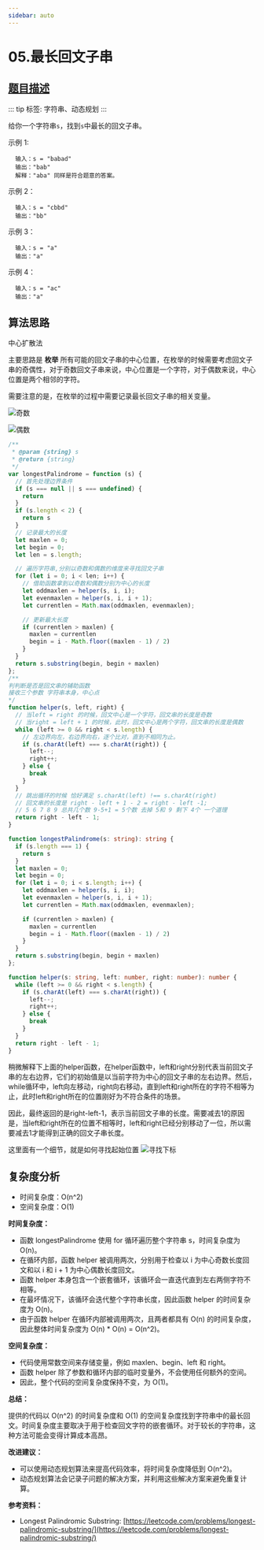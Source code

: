 ```yaml
---
sidebar: auto
---
```


# 05.最长回文子串

## [题目描述](https://leetcode-cn.com/problems/longest-palindromic-substring/)

::: tip
标签: 字符串、动态规划
:::

给你一个字符串`s`，找到`s`中最长的回文子串。

示例 1:
```
  输入：s = "babad"
  输出："bab"
  解释："aba" 同样是符合题意的答案。
```

示例 2：
```
  输入：s = "cbbd"
  输出："bb"
```

示例 3：
```
  输入：s = "a"
  输出："a"
```

示例 4：
```
  输入：s = "ac"
  输出："a"
```

## 算法思路

中心扩散法

主要思路是 **枚举** 所有可能的回文子串的中心位置，在枚举的时候需要考虑回文子串的奇偶性，对于奇数回文子串来说，中心位置是一个字符，对于偶数来说，中心位置是两个相邻的字符。

需要注意的是，在枚举的过程中需要记录最长回文子串的相关变量。

![奇数](./../../images/leetcode/05/01.png)

![偶数](./../../images/leetcode/05/02.png)

```js
/**
 * @param {string} s
 * @return {string}
 */
var longestPalindrome = function (s) {
  // 首先处理边界条件
  if (s === null || s === undefined) {
    return
  }
  if (s.length < 2) {
    return s
  }
  // 记录最大的长度
  let maxlen = 0;
  let begin = 0;
  let len = s.length;

  // 遍历字符串,分别以奇数和偶数的维度来寻找回文子串
  for (let i = 0; i < len; i++) {
    // 借助函数拿到以奇数和偶数分别为中心的长度
    let oddmaxlen = helper(s, i, i);
    let evenmaxlen = helper(s, i, i + 1);
    let currentlen = Math.max(oddmaxlen, evenmaxlen);

    // 更新最大长度
    if (currentlen > maxlen) {
      maxlen = currentlen
      begin = i - Math.floor((maxlen - 1) / 2)
    }
  }
  return s.substring(begin, begin + maxlen)
};
/**
判判断是否是回文串的辅助函数
接收三个参数 字符串本身，中心点
*/
function helper(s, left, right) {
  // 当left = right 的时候，回文中心是一个字符，回文串的长度是奇数
  // 当right = left + 1 的时候，此时，回文中心是两个字符，回文串的长度是偶数
  while (left >= 0 && right < s.length) {
    // 左边界向左，右边界向右，逐个比对，直到不相同为止。
    if (s.charAt(left) === s.charAt(right)) {
      left--;
      right++;
    } else {
      break
    }
  }
  // 跳出循环的时候 恰好满足 s.charAt(left) !== s.charAt(right)
  // 回文串的长度是 right - left + 1 - 2 = right - left -1;
  // 5 6 7 8 9 总共几个数 9-5+1 = 5个数 去掉 5和 9 剩下 4个 一个道理
  return right - left - 1;
}
```

```ts
function longestPalindrome(s: string): string {
  if (s.length === 1) {
    return s
  }
  let maxlen = 0;
  let begin = 0;
  for (let i = 0; i < s.length; i++) {
    let oddmaxlen = helper(s, i, i);
    let evenmaxlen = helper(s, i, i + 1);
    let currentlen = Math.max(oddmaxlen, evenmaxlen);

    if (currentlen > maxlen) {
      maxlen = currentlen
      begin = i - Math.floor((maxlen - 1) / 2)
    }
  }
  return s.substring(begin, begin + maxlen)
};

function helper(s: string, left: number, right: number): number {
  while (left >= 0 && right < s.length) {
    if (s.charAt(left) === s.charAt(right)) {
      left--;
      right++;
    } else {
      break
    }
  }
  return right - left - 1;
}
```
稍微解释下上面的helper函数，在helper函数中，left和right分别代表当前回文子串的左右边界，它们的初始值是以当前字符为中心的回文子串的左右边界。然后，while循环中，left向左移动，right向右移动，直到left和right所在的字符不相等为止，此时left和right所在的位置刚好为不符合条件的场景。

因此，最终返回的是right-left-1，表示当前回文子串的长度。需要减去1的原因是，当left和right所在的位置不相等时，left和right已经分别移动了一位，所以需要减去1才能得到正确的回文子串长度。


这里面有一个细节，就是如何寻找起始位置
![寻找下标](./../../images/leetcode/05/03.png)

## 复杂度分析
- 时间复杂度：O(n^2)
- 空间复杂度：O(1)

**时间复杂度：**

* 函数 longestPalindrome 使用 for 循环遍历整个字符串 s，时间复杂度为 O(n)。
* 在循环内部，函数 helper 被调用两次，分别用于检查以 i 为中心奇数长度回文和以 i 和 i + 1 为中心偶数长度回文。
* 函数 helper 本身包含一个嵌套循环，该循环会一直迭代直到左右两侧字符不相等。
* 在最坏情况下，该循环会迭代整个字符串长度，因此函数 helper 的时间复杂度为 O(n)。
* 由于函数 helper 在循环内部被调用两次，且两者都具有 O(n) 的时间复杂度，因此整体时间复杂度为 O(n) * O(n) = O(n^2)。

**空间复杂度：**

* 代码使用常数空间来存储变量，例如 maxlen、begin、left 和 right。
* 函数 helper 除了参数和循环内部的临时变量外，不会使用任何额外的空间。
* 因此，整个代码的空间复杂度保持不变，为 O(1)。

**总结：**

提供的代码以 O(n^2) 的时间复杂度和 O(1) 的空间复杂度找到字符串中的最长回文。时间复杂度主要取决于用于检查回文字符的嵌套循环。对于较长的字符串，这种方法可能会变得计算成本高昂。

**改进建议：**

* 可以使用动态规划算法来提高代码效率，将时间复杂度降低到 O(n^2)。
* 动态规划算法会记录子问题的解决方案，并利用这些解决方案来避免重复计算。

**参考资料：**
* Longest Palindromic Substring: [https://leetcode.com/problems/longest-palindromic-substring/](https://leetcode.com/problems/longest-palindromic-substring/)


